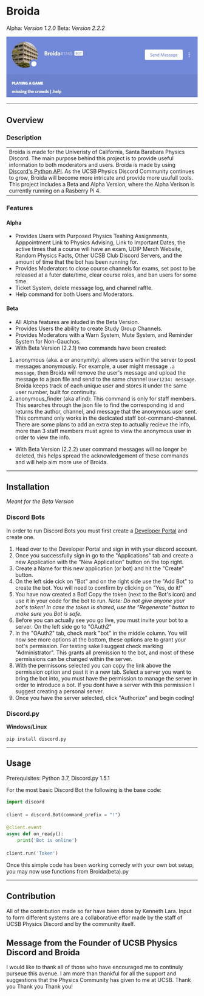 # Broida
Alpha: *Version 1.2.0*
Beta: *Version 2.2.2*

![Broida Discord Profile](https://raw.githubusercontent.com/KennethL27/Broida/master/Images/Broida_Profile.jpg "Broida Discord Profile") 

___
## Overview

### Description

<table>
<tr>
<td>
  Broida is made for the Univeristy of California, Santa Barabara Physics Discord. The main purpose behind this project is to provide useful information to both moderators and users. Broida is made by using <a href="https://discordpy.readthedocs.io/en/latest/">Discord's Python API</a>. As the UCSB Physics Discord Community continues to grow, Broida will become more intricate and provide more usufull tools. This project includes a Beta and Alpha Version, where the Alpha Verison is currently running on a Rasberry Pi 4. 
</td>
</tr>
</table>

### Features

#### Alpha

* Provides Users with Purposed Physics Teahing Assignments, Apppointment Link to Physics Advising, Link to Important Dates, the active times that a course will have an exam, UDIP Merch Website, Random Physics Facts, Other UCSB Club Discord Servers, and the amount of time that the bot has been running for.
* Provides Moderators to close course channels for exams, set post to be released at a futer date/time, clear course roles, and ban users for some time.
* Ticket System, delete message log, and channel raffle.
* Help command for both Users and Moderators.

#### Beta

* All Alpha features are inluded in the Beta Version.
* Provides Users the ability to create Study Group Channels.
* Provides Moderators with a Warn System, Mute System, and Reminder System for Non-Gauchos.
* With Beta Version (2.2.1) two commands have been created:
1. anonymous (aka. a or anonymity): allows users within the server to post messages anonymously. For example, a user might message `.a message`, then Broida will remove the user's message and upload the message to a json file and send to the same channel `User1234: message`. Broida keeps track of each unique user and stores it under the same user number, built for continuity. 
2. anonymous_finder (aka afind): This command is only for staff members. This searches through the json file to find the corresponding id and returns the author, channel, and message that the anonymous user sent. This command only works in the dedicated staff bot-command-channel. There are some plans to add an extra step to actually recieve the info, more than 3 staff members must agree to view the anonymous user in order to view the info.
* With Beta Version (2.2.2) user command messages will no longer be deleted, this helps spread the acknowledgement of these commands and will help aim more use of Broida. 

___

## Installation 
*Meant for the Beta Version*

### Discord Bots

In order to run Discord Bots you must first create a [Developer Portal](https://discord.com/login?redirect_to=%2Fdevelopers%2Fapplications) and create one. 
1. Head over to the Developer Portal and sign in with your discord account.
2. Once you successfully sign in go to the "Applications" tab and create a new Application with the "New Application" button on the top right.
3. Create a Name for this new application (or bot) and hit the "Create" button.
4. On the left side cick on "Bot" and on the right side use the "Add Bot" to create the bot. You will need to comfirm by clicking  on "Yes, do it!"
5. You have now created a Bot! Copy the token (next to the Bot's icon) and use it in your code for the bot to run. *Note: Do not give anyone your bot's token! In case the token is shared, use the "Regenerate" button to make sure you Bot is safe.*
6. Before you can actually see you go live, you must invite your bot to a server. On the left side go to "OAuth2"
7. In the "OAuth2" tab, check mark "bot" in the middle column. You will now see more options at the bottom, these options are to grant your bot's permission. For testing sake I suggest check marking "Administrator". This grants all premission to the bot, and most of these permissions can be changed within the server. 
8. With the permissons selected you can copy the link above the permission option and past it in a new tab. Select a server you want to bring the bot into, you must have the permission to manage the server in order to introduce a bot. If you dont have a server with this permission I suggest creating a personal server. 
9. Once you have the server selected, click "Authorize" and begin coding!

### Discord.py

__Windows/Linux__

`pip install discord.py`

___

## Usage
Prerequisites: Python 3.7, Discord.py 1.5.1

For the most basic Discord Bot the following is the base code:

```python
import discord

client = discord.Bot(command_prefix = "!")

@client.event
async def on_ready():
	print('Bot is online')

client.run('Token')
```

Once this simple code has been working correcly with your own bot setup, you may now use functions from Broida(beta).py

___

## Contribution

All of the contribution made so far have been done by Kenneth Lara. Input to form different systems are a collaborative effor made by the staff of UCSB Physics Discord and by the community itself.

## Message from the Founder of UCSB Physics Discord and Broida

I would like to thank all of those who have encouraged me to continuly purseue this avenue. I am more than thankful for all the support and suggestions that the Physics Community has given to me at UCSB. Thank you Thank you Thank you!